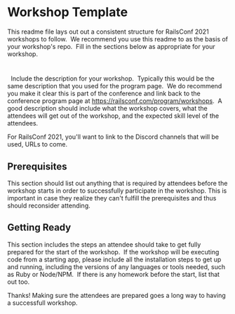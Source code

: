 # Workshop Template

This readme file lays out out a consistent structure for RailsConf 2021 workshops to follow.  We recommend you use this readme to as the basis of your workshop's repo.  Fill in the sections below as appropriate for your workshop.

# <Workshop Name>
 
Include the description for your workshop.  Typically this would be the same description that you used for the program page.  We do recommend you make it clear this is part of the conference and link back to the conference program page at <https://railsconf.com/program/workshops>.  A good description should include what the workshop covers, what the attendees will get out of the workshop, and the expected skill level of the attendees.

For RailsConf 2021, you'll want to link to the Discord channels that will be used, URLs to come.

## Prerequisites

This section should list out anything that is required by attendees before the workshop starts in order to successfully participate in the workshop.  This is important in case they realize they can't fulfill the prerequisites and thus should reconsider attending.


## Getting Ready

This section includes the steps an attendee should take to get fully prepared for the start of the workshop.  If the workshop will be executing code from a starting app, please include all the installation steps to get up and running, including the versions of any languages or tools needed, such as Ruby or Node/NPM.  If there is any homework before the start, list that out too.

Thanks! Making sure the attendees are prepared goes a long way to having a successfull workshop.
